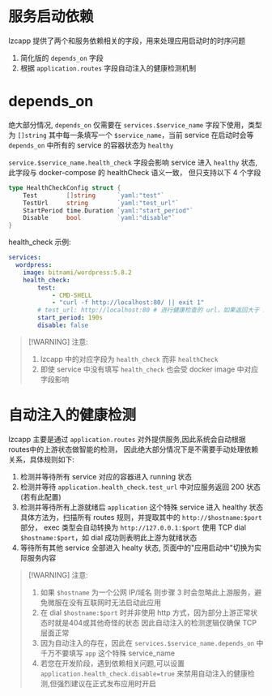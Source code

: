 # 服务启动依赖

lzcapp 提供了两个和服务依赖相关的字段，用来处理应用启动时的时序问题

1. 简化版的 `depends_on` 字段
2. 根据 `application.routes` 字段自动注入的健康检测机制

depends_on
===========

绝大部分情况, `depends_on` 仅需要在 `services.$service_name` 字段下使用，类型为 `[]string`
其中每一条填写一个 `$service_name`，当前 service 在启动时会等 `depends_on` 中所有的 service 的容器状态为 `healthy`

`service.$service_name.health_check` 字段会影响 service 进入 `healthy` 状态, 此字段与 docker-compose 的 healthCheck 语义一致，
但只支持以下 4 个字段
```go
type HealthCheckConfig struct {
	Test        []string      `yaml:"test"`
	TestUrl     string        `yaml:"test_url"`
	StartPeriod time.Duration `yaml:"start_period"`
	Disable     bool          `yaml:"disable"`
}
```

health_check 示例:
```yml
services:
  wordpress:
    image: bitnami/wordpress:5.8.2
    health_check:
        test:
            - CMD-SHELL
            - "curl -f http://localhost:80/ || exit 1"
        # test_url: http://localhost:80 # 进行健康检查的 url，如果返回大于 500 则健康检查失败
        start_period: 190s
        disable: false
```

> [!WARNING] 注意: 
> 1. lzcapp 中的对应字段为 `health_check` 而非 `healthCheck`
> 2. 即使 service 中没有填写 `health_check` 也会受 docker image 中对应字段影响

自动注入的健康检测
===============

lzcapp 主要是通过 `application.routes` 对外提供服务,因此系统会自动根据routes中的上游状态做智能的检测，
因此绝大部分情况下是不需要手动处理依赖关系，具体规则如下:

1. 检测并等待所有 service 对应的容器进入 running 状态
2. 检测并等待 `application.health_check.test_url` 中对应服务返回 200 状态(若有此配置)
3. 检测并等待所有上游就绪后 `application` 这个特殊 service 进入 healthy 状态
   具体方法为，扫描所有 routes 规则，并提取其中的 `http://$hostname:$port` 部分， exec 类型会自动转换为 `http://127.0.0.1:$port`
   使用 TCP dial `$hostname:$port`，如 dial 成功则表明此上游为就绪状态
4. 等待所有其他 service 全部进入 healty 状态, 页面中的"应用启动中"切换为实际服务内容

> [!WARNING] 注意:
> 1. 如果 `$hostname` 为一个公网 IP/域名 则步骤 3 时会忽略此上游服务，避免微服在没有互联网时无法启动此应用
> 2. 在 dial `$hostname:$port` 时并非使用 http 方式，因为部分上游正常状态时就是404或其他奇怪的状态
>   因此自动注入的检测逻辑仅确保 TCP 层面正常
> 3. 因为自动注入的存在，因此在 `services.$service_name.depends_on` 中千万不要填写 `app` 这个特殊 service_name
> 4. 若您在开发阶段，遇到依赖相关问题,可以设置 `application.health_check.disable=true` 来禁用自动注入的健康检测,但强烈建议在正式发布应用时开启

